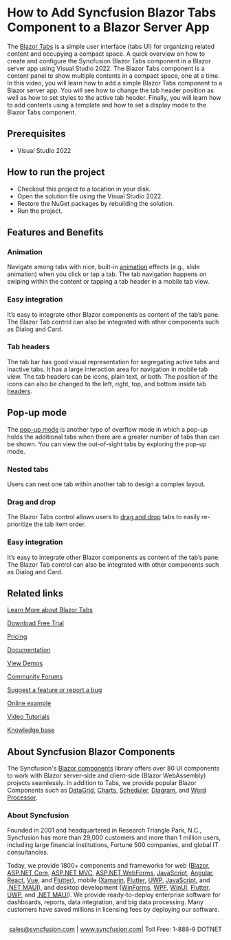 # How to Add Syncfusion Blazor Tabs Component to a Blazor Server App

The [Blazor Tabs](https://www.syncfusion.com/blazor-components/blazor-tabs?utm_source=github&utm_medium=listing&utm_campaign=blazor-tabs-github-samples) is a simple user interface (tabs UI) for organizing related content and occupying a compact space. A quick overview on how to create and configure the Syncfusion Blazor Tabs component in a Blazor server app using Visual Studio 2022. The Blazor Tabs component is a content panel to show multiple contents in a compact space, one at a time. In this video, you will learn how to add a simple Blazor Tabs component to a Blazor server app. You will see how to change the tab header position as well as how to set styles to the active tab header. Finally, you will learn how to add contents using a template and how to set a display mode to the Blazor Tabs component.

## Prerequisites

* Visual Studio 2022

## How to run the project

* Checkout this project to a location in your disk.
* Open the solution file using the Visual Studio 2022.
* Restore the NuGet packages by rebuilding the solution.
* Run the project.

## Features and Benefits

### Animation

Navigate among tabs with nice, built-in [animation](https://blazor.syncfusion.com/documentation/tabs/animations?utm_source=github&utm_medium=listing&utm_campaign=blazor-tabs-github-samples) effects (e.g., slide animation) when you click or tap a tab. The tab navigation happens on swiping within the content or tapping a tab header in a mobile tab view.

### Easy integration

It’s easy to integrate other Blazor components as content of the tab’s pane. The Blazor Tab control can also be integrated with other components such as Dialog and Card.

### Tab headers

The tab bar has good visual representation for segregating active tabs and inactive tabs. It has a large interaction area for navigation in mobile tab view. The tab headers can be icons, plain text, or both. The position of the icons can also be changed to the left, right, top, and bottom inside tab [headers](https://blazor.syncfusion.com/documentation/tabs/header?utm_source=github&utm_medium=listing&utm_campaign=blazor-tabs-github-samples).

## Pop-up mode

The [pop-up mode](https://blazor.syncfusion.com/documentation/tabs/responsive-modes#popup?utm_source=github&utm_medium=listing&utm_campaign=blazor-tabs-github-samples) is another type of overflow mode in which a pop-up holds the additional tabs when there are a greater number of tabs than can be shown. You can view the out-of-sight tabs by exploring the pop-up mode.

### Nested tabs

Users can nest one tab within another tab to design a complex layout.

### Drag and drop

The Blazor Tabs control allows users to [drag and drop](https://blazor.syncfusion.com/documentation/tabs/drag-and-drop?utm_source=github&utm_medium=listing&utm_campaign=blazor-tabs-github-samples) tabs to easily re-prioritize the tab item order.

### Easy integration

It’s easy to integrate other Blazor components as content of the tab’s pane. The Blazor Tab control can also be integrated with other components such as Dialog and Card.


## Related links
[Learn More about Blazor Tabs](https://www.syncfusion.com/blazor-components/blazor-tabs?utm_source=github&utm_medium=listing&utm_campaign=blazor-tabs-github-samples)

[Download Free Trial](https://www.syncfusion.com/downloads/blazor?utm_source=github&utm_medium=listing&utm_campaign=blazor-tabs-github-samples)

[Pricing](https://www.syncfusion.com/sales/products/blazor?utm_source=github&utm_medium=listing&utm_campaign=blazor-tabs-github-samples)

[Documentation](https://blazor.syncfusion.com/documentation/tabs/getting-started?utm_source=github&utm_medium=listing&utm_campaign=blazor-tabs-github-samples)

[View Demos](https://github.com/SyncfusionExamples/create-blazor-tab-component-in-blazor-server-app?utm_source=github&utm_medium=listing&utm_campaign=blazor-tabs-github-samples)

[Community Forums](https://www.syncfusion.com/forums/blazor-components?utm_source=github&utm_medium=listing&utm_campaign=blazor-tabs-github-samples)

[Suggest a feature or report a bug](https://www.syncfusion.com/feedback/blazor-components?utm_source=github&utm_medium=listing&utm_campaign=blazor-tabs-github-samples)

[Online example](https://blazor.syncfusion.com/demos/tabs/default-functionalities?utm_source=github&utm_medium=listing&utm_campaign=blazor-tabs-github-samples)

[Video Tutorials](https://www.syncfusion.com/tutorial-videos/blazor/tabs?utm_source=github&utm_medium=listing&utm_campaign=blazor-tabs-github-samples)

[Knowledge base](https://www.syncfusion.com/kb/blazor-components?utm_source=github&utm_medium=listing&utm_campaign=blazor-tabs-github-samples)

## About Syncfusion Blazor Components
The Syncfusion's [Blazor components](https://www.syncfusion.com/blazor-components?utm_source=github&utm_medium=listing&utm_campaign=blazor-tabs-github-samples) library offers over 80 UI components to work with Blazor server-side and client-side (Blazor WebAssembly) projects seamlessly. In addition to Tabs, we provide popular Blazor Components such as [DataGrid](https://www.syncfusion.com/blazor-components/blazor-datagrid?utm_source=github&utm_medium=listing&utm_campaign=blazor-tabs-github-samples), [Charts](https://www.syncfusion.com/blazor-components/blazor-charts?utm_source=github&utm_medium=listing&utm_campaign=blazor-tabs-github-samples), [Scheduler](https://www.syncfusion.com/blazor-components/blazor-scheduler?utm_source=github&utm_medium=listing&utm_campaign=blazor-tabs-github-samples), [Diagram](https://www.syncfusion.com/blazor-components/blazor-diagram?utm_source=github&utm_medium=listing&utm_campaign=blazor-tabs-github-samples), and [Word Processor](https://www.syncfusion.com/blazor-components/blazor-word-processor?utm_source=github&utm_medium=listing&utm_campaign=blazor-tabs-github-samples).

### About Syncfusion
Founded in 2001 and headquartered in Research Triangle Park, N.C., Syncfusion has more than 29,000 customers and more than 1 million users, including large financial institutions, Fortune 500 companies, and global IT consultancies.

Today, we provide 1800+ components and frameworks for web ([Blazor](https://www.syncfusion.com/blazor-components?utm_source=github&utm_medium=listing&utm_campaign=blazor-tabs-github-samples), [ASP.NET Core](https://www.syncfusion.com/aspnet-core-ui-controls?utm_source=github&utm_medium=listing&utm_campaign=blazor-tabs-github-samples), [ASP.NET MVC](https://www.syncfusion.com/aspnet-mvc-ui-controls?utm_source=github&utm_medium=listing&utm_campaign=blazor-tabs-github-samples), [ASP.NET WebForms](https://www.syncfusion.com/jquery/aspnet-webforms-ui-controls?utm_source=github&utm_medium=listing&utm_campaign=blazor-tabs-github-samples), [JavaScript](https://www.syncfusion.com/javascript-ui-controls?utm_source=github&utm_medium=listing&utm_campaign=blazor-tabs-github-samples), [Angular](https://www.syncfusion.com/angular-components?utm_source=github&utm_medium=listing&utm_campaign=blazor-tabs-github-samples), [React](https://www.syncfusion.com/react-components?utm_source=github&utm_medium=listing&utm_campaign=blazor-tabs-github-samples), [Vue](https://www.syncfusion.com/vue-components?utm_source=github&utm_medium=listing&utm_campaign=blazor-tabs-github-samples), and [Flutter](https://www.syncfusion.com/flutter-widgets?utm_source=github&utm_medium=listing&utm_campaign=blazor-tabs-github-samples)), mobile ([Xamarin](https://www.syncfusion.com/xamarin-ui-controls?utm_source=github&utm_medium=listing&utm_campaign=blazor-tabs-github-samples), [Flutter](https://www.syncfusion.com/flutter-widgets?utm_source=github&utm_medium=listing&utm_campaign=blazor-tabs-github-samples), [UWP](https://www.syncfusion.com/uwp-ui-controls?utm_source=github&utm_medium=listing&utm_campaign=blazor-tabs-github-samples), [JavaScript](https://www.syncfusion.com/javascript-ui-controls?utm_source=github&utm_medium=listing&utm_campaign=blazor-tabs-github-samples), and [.NET MAUI](https://www.syncfusion.com/maui-controls?utm_source=github&utm_medium=listing&utm_campaign=blazor-tabs-github-samples)), and desktop development ([WinForms](https://www.syncfusion.com/winforms-ui-controls?utm_source=github&utm_medium=listing&utm_campaign=blazor-tabs-github-samples), [WPF](https://www.syncfusion.com/wpf-controls?utm_source=github&utm_medium=listing&utm_campaign=blazor-tabs-github-samples), [WinUI](https://www.syncfusion.com/winui-controls?utm_source=github&utm_medium=listing&utm_campaign=blazor-tabs-github-samples), [Flutter](https://www.syncfusion.com/flutter-widgets?utm_source=github&utm_medium=listing&utm_campaign=blazor-tabs-github-samples), [UWP](https://www.syncfusion.com/uwp-ui-controls?utm_source=github&utm_medium=listing&utm_campaign=blazor-tabs-github-samples), and [.NET MAUI](https://www.syncfusion.com/maui-controls?utm_source=github&utm_medium=listing&utm_campaign=blazor-tabs-github-samples)). We provide ready-to-deploy enterprise software for dashboards, reports, data integration, and big data processing. Many customers have saved millions in licensing fees by deploying our software.

<hr style="height:0.3px;border:none;color:lightgrey;background-color:lightgrey;" />

<p align="center">
<a href="mailto:sales@syncfusion.com?Subject=Syncfusion Blazor Tabs - GitHub" target="_top">sales@syncfusion.com</a> | <a href="https://www.syncfusion.com?utm_source=github&utm_medium=listing&utm_campaign=blazor-tabs-github-samples">www.syncfusion.com</a>| Toll Free: 1-888-9 DOTNET <br>
</p>
